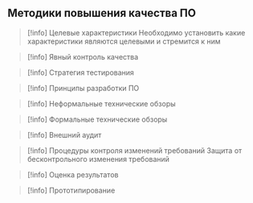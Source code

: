 ## Методики повышения качества ПО

>[!info] Целевые характеристики
>Необходимо установить какие характеристики являются целевыми и стремится к ним

>[!info] Явный контроль качества

>[!info] Стратегия тестирования

>[!info] Принципы разработки ПО

>[!info] Неформальные технические обзоры

>[!info] Формальные технические обзоры

>[!info] Внешний аудит

>[!info] Процедуры контроля изменений требований
>Защита от бесконтрольного изменения требований 

>[!info] Оценка результатов

>[!info] Прототипирование
